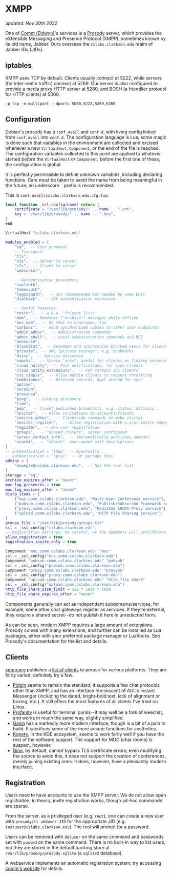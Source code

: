 # XMPP

_updated: Nov 30th 2022_

One of [Comm (Eldwyn)](../infrastructure/servers/eldwyn.md)'s services is
a [Prosody](https://prosody.im/) server, which provides the eXtensible
Messaging and Presence Protocol (XMPP), sometimes known by its old name,
Jabber. Ours oversees the `cslabs.clarkson.edu` realm of Jabber IDs (JIDs).

## iptables

XMPP uses TCP by default. Clients usually connect at 5222, while servers (for
inter-realm traffic) connect at 5269. Our server is also configured to provide
a media proxy HTTP server at 5280, and BOSH (a friendlier protocol for HTTP
clients) at 5000.

```
-p tcp -m multiport --dports 5000,5222,5269,5280
```

## Configuration

Debian's prosody has a `conf.avail` and `conf.d`, with living config linked
from `conf.avail` into `conf.d`. The configuration language is Lua; some magic
is done such that variables in the environment are collected and excised
whenever a new `VirtualHost`, `Component`, or the end of the file is reached.
The configuration variables collected to this point are applied to whatever
started _before_ the `VirtualHost` or `Component`; before the first one of
these, the configuration is global.

It is perfectly permissible to define unknown variables, including declaring
functions. Care must be taken to avoid the name from being meaningful in the
future; an underscore `_` prefix is recommended.

This is `conf.avail/cslabs.clarkson.edu.cfg.lua`:

```lua
local function _ssl_config(name) return {
	certificate = "/var/lib/prosody/" .. name .. ".crt",
	key = "/var/lib/prosody/" .. name .. ".key",
}
end

VirtualHost "cslabs.clarkson.edu"

modules_enabled = {
	"iq",  -- Core protocol
	-- Transport:
	"tls",
	"s2s",  -- Server to server
	"c2s",  -- Client to server
	"websocket",

	-- Authentication providers:
	"saslauth",
	"tokenauth",
	"legacyauth",  -- not recommended but needed by some bots
	"dialback",  -- S2S authentication mechanism

	-- Useful features:
	"roster",  -- a.k.a. "friends lists"
	"mam",  -- Remember ("archive") messages while offline
	"muc_mam",  -- Do that in chatrooms, too
	"carbons",  -- Send synchronized copies to other user endpoints
	"admin_adhoc",  -- Administration commands
	"admin_shell",  -- Local administration commands and RCE
	"announce",
	"blocklist",  -- Remember and synchronize blocked users for clients
	"private",  -- XML "private storage", e.g. bookmarks
	"disco",  -- Service discovery
	"smacks",  -- Stanza "acks", useful for clients on finicky networks
	"cloud_notify",  -- Push notifications, for such clients
	"cloud_notify_extensions",  -- For certain iOS clients
	"csi_simple",  -- Allow mobile clients to request throttling
	"tombstones",  -- Deletion records, kept around for sync
	"uptime",
	"version",
	"presence",
	"ping",  -- Latency discovery
	"time",
	"pep",  -- Client published broadcasts, e.g. status, activity...
	"invites",  -- Allow invitations to accounts/friends
	"invites_adhoc",  -- Clientside commands to make invites
	"invites_register",  -- Allow registration with a user invite token
	"register",  -- New user registration
	"groups",  -- "Shared rosters", server configured
	"server_contact_info",  -- (Automatically publishes admins)
	"vcard4",  -- "vCards", user-owned self descriptions
}
-- authentication = "ldap"  -- Eventually...
-- authentication = "cyrus"  -- Or perhaps this
admins = {
	"example@cslabs.clarkson.edu",  -- Not the real list
}
storage = "sql"
archive_expires_after = "never"
muc_log_presences = true
muc_log_expires_after = "never"
disco_items = {
	{"muc.comm.cslabs.clarkson.edu", "Multi-User Conference service"},
	{"pubsub.comm.cslabs.clarkson.edu", "Publish/Subscribe Framework service"},
	{"proxy.comm.cslabs.clarkson.edu", "Mediated SOCKS Proxy service"},
	{"upload.comm.cslabs.clarkson.edu", "HTTP File Sharing service"},
}
groups_file = "/var/lib/prosody/groups.txt"
ssl = _ssl_config("cslabs.clarkson.edu")
-- Registration settings: be careful, or the spambots will proliferate
allow_registration = true
registration_invite_only = true

Component "muc.comm.cslabs.clarkson.edu" "muc"
ssl = _ssl_config("muc.comm.cslabs.clarkson.edu")
Component "pubsub.comm.cslabs.clarkson.edu" "pubsub"
ssl = _ssl_config("pubsub.comm.cslabs.clarkson.edu")
Component "proxy.comm.cslabs.clarkson.edu" "proxy65"
ssl = _ssl_config("proxy.comm.cslabs.clarkson.edu")
Component "upload.comm.cslabs.clarkson.edu" "http_file_share"
ssl = _ssl_config("upload.comm.cslabs.clarkson.edu")
http_file_share_size_limit = 128 * 1024 * 1024
http_file_share_expires_after = "never"
```

Components generally can act as independent subdomains/services; for example,
some other chat gateways register as services. If they're external, they
require a shared secret--do not publish it here in unredacted form.

As can be seen, modern XMPP requires a large amount of extensions. Prosody
comes with many extensions, and further can be installed as Lua packages,
either with your preferred package manager or LuaRocks. See Prosody's
documentation for the list and details.

## Clients

[xmpp.org](https://xmpp.org/) publishes a [list of clients](https://xmpp.org/software/clients/) to peruse for various platforms.
They are fairly varied; definitely try a few.

- [Pidgin](https://pidgin.im/) seems to remain the standard; it supports a few
  chat protocols other than XMPP, and has an interface reminiscent of AOL's
  Instant Messenger (including the dated, bright-bold text, lack of alignment
  or boxing, etc.). It still offers the most features of all clients I've tried
  on Linux.
- [Profanity](https://profanity-im.github.io/) is useful for terminal punks--it
  may well be a fork of weechat, and works in much the same way, slightly
  simplified.
- [Gajim](https://gajim.org/) has a markedly more modern interface, though is a
  bit of a pain to build. It sacrifices some of the more arcane functions for
  aesthetics.
- [Kopete](https://apps.kde.org/kopete/), in the KDE ecosystem, seems to work
  fairly well if you have the rest of the software support. The support for MUC
  (chat rooms) is suspect, however.
- [Dino](https://dino.im/), by default, cannot bypass TLS certificate errors;
  even modifying the source to avoid this, it does not support the creation of
  conferences, merely joining existing ones. It does, however, have a
  pleasantly modern interface.

## Registration

Users need to have accounts to use the XMPP server. We do not allow open
registration; in theory, invite registration works, though ad-hoc commands are
sparse.

From the server, as a privileged user (e.g. `root`), one can create a new user
with `prosodyctl adduser JID` for the appropriate JID (e.g.
`testuser@cslabs.clarkson.edu`). The tool will prompt for a password.

Users can be removed with `deluser` on the same command and passwords set with
`passwd` on the same command. There is no built-in way to list users, but they
are stored in the default backing store at `/var/lib/prosody/prosody.sqlite` (a
`sqlite3` database).

A webservice implements an automatic registration system; try accessing [comm's website](https://comm.cslabs.clarkson.edu/) for details.
